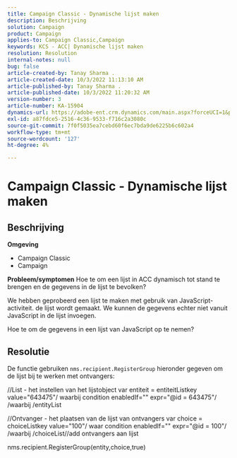 ```yaml
---
title: Campaign Classic - Dynamische lijst maken
description: Beschrijving
solution: Campaign
product: Campaign
applies-to: Campaign Classic,Campaign
keywords: KCS - ACC| Dynamische lijst maken
resolution: Resolution
internal-notes: null
bug: false
article-created-by: Tanay Sharma .
article-created-date: 10/3/2022 11:13:10 AM
article-published-by: Tanay Sharma .
article-published-date: 10/3/2022 11:20:32 AM
version-number: 3
article-number: KA-15904
dynamics-url: https://adobe-ent.crm.dynamics.com/main.aspx?forceUCI=1&pagetype=entityrecord&etn=knowledgearticle&id=06e6a659-0c43-ed11-bba2-0022480868ff
exl-id: a87fdce5-2516-4c36-9533-f716c2a3080c
source-git-commit: 7f0f5035ea7cebd60f6ec7bda9de6225b6c602a4
workflow-type: tm+mt
source-wordcount: '127'
ht-degree: 4%

---
```


# Campaign Classic - Dynamische lijst maken

## Beschrijving

<b>Omgeving</b>
- Campaign Classic
- Campaign



<b>Probleem/symptomen</b>
Hoe te om een lijst in ACC dynamisch tot stand te brengen en de gegevens in de lijst te bevolken?

We hebben geprobeerd een lijst te maken met gebruik van JavaScript-activiteit. de lijst wordt gemaakt. We kunnen de gegevens echter niet vanuit JavaScript in de lijst invoegen.

Hoe te om de gegevens in een lijst van JavaScript op te nemen?


## Resolutie


De functie gebruiken `nms.recipient.RegisterGroup` hieronder gegeven om de lijst bij te werken met ontvangers:



//List - het instellen van het lijstobject var entiteit = entiteitListkey value=&quot;643475&quot;/ waarbij condition enabledIf=&quot;&quot; expr=&quot;@id = 643475&quot;/ /waarbij /entityList



//Ontvanger - het plaatsen van de lijst van ontvangers var choice = choiceListkey value=&quot;100&quot;/ waar condition enabledIf=&quot;&quot; expr=&quot;@id = 100&quot;/ /waarbij /choiceList//add ontvangers aan lijst

nms.recipient.RegisterGroup(entity,choice,true)
